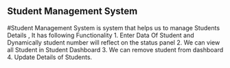 ## Student Management System 

#Student Management System is system that helps us to manage Students Details , It has following Functionality 1. Enter Data Of Student and Dynamically student number will reflect on the status panel 2. We can view all Student in Student Dashboard 3. We can remove student from dashboard 4. Update Details of Students.


